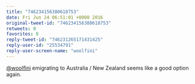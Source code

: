 ```yaml
---
title: "746234156380618753"
date: Fri Jun 24 06:51:01 +0000 2016
original-tweet-id: "746234156380618753"
retweets: 0
favorites: 0
reply-tweet-id: "746231265171431425"
reply-user-id: "25534791"
reply-user-screen-name: "woolfini"
---
```

<a href="https://twitter.com/woolfini">@woolfini</a> emigrating to Australia / New Zealand seems like a good option again.
